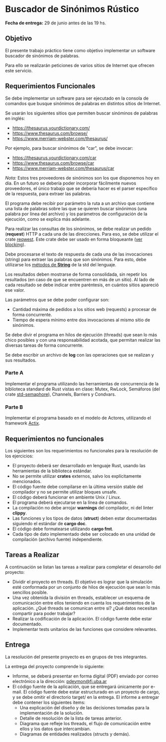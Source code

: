# Buscador de Sinónimos Rústico

**Fecha de entrega:** 29 de junio antes de las 19 hs.

## Objetivo

El presente trabajo práctico tiene como objetivo implementar un software buscador de sinónimos de palabras.

Para ello se realizarán peticiones de varios sitios de Internet que ofrecen este servicio.

## Requerimientos Funcionales

Se debe implementar un software para ser ejecutado en la consola de comandos que busque sinónimos de palabras en distintos sitios de Internet.

Se usarán los siguientes sitios que permiten buscar sinóminos de palabras en inglés:

* <https://thesaurus.yourdictionary.com/>
* <https://www.thesaurus.com/browse/>
* <https://www.merriam-webster.com/thesaurus/>

Por ejemplo, para buscar sinónimos de "car", se debe invocar:
* <https://thesaurus.yourdictionary.com/car>
* <https://www.thesaurus.com/browse/car>
* <https://www.merriam-webster.com/thesaurus/car>

<em>Nota:</em> Estos tres proveedores de sinónimos son los que disponemos hoy en día. En un futuro se debería poder incorporar fácilmente nuevos proveedores, el único trabajo que se debería hacer es el parser específico de la respuesta, para extraer las palabras.

El programa debe recibir por parámetro la ruta a un archivo que contiene una lista de palabras sobre las que se quieren buscar sinónimos (una palabra por línea del archivo) y los parámetros de configuración de la ejecución, como se explica más adelante.

Para realizar las consultas de los sinónimos, se debe realizar un pedido (**request**) HTTP a cada una de las direcciones. Para eso, se debe utilizar el crate [reqwest](https://docs.rs/reqwest/). Este crate debe ser usado en forma bloqueante ([ver blocking](https://docs.rs/reqwest/0.11.3/reqwest/blocking/index.html)).

Debe procesarse el texto de respuesta de cada una de las invocaciones (string) para extraer las palabras que son sinónimos. Para esto, debe utilizarse los [métodos de **String**](https://doc.rust-lang.org/std/string/struct.String.html) de la std del lenguaje.

Los resultados deben mostrarse de forma consolidada, sin repetir los resultados (en caso de que se encuentren en más de un sitio). Al lado de cada resultado se debe indicar entre paréntesis, en cuántos sitios apareció ese valor.

Las parámetros que se debe poder configurar son:

* Cantidad máxima de pedidos a los sitios web (requests) a procesar de forma concurrente.
* Tiempo de espera mínimo entre dos invocaciones al mismo sitio de sinónimos.

Se debe divir el programa en hilos de ejecución (threads) que sean lo más chico posibles y con una responsabilidad acotada, que permitan realizar las diversas tareas de forma concurrente.

Se debe escribir un archivo de **log** con las operaciones que se realizan y sus resultados.

### Parte A

Implementar el programa utilizando las herramientas de concurrencia de la biblioteca standard de Rust vistas en clase: Mutex, RwLock, Semáforos (del crate [std-semaphore](https://docs.rs/std-semaphore/)), Channels, Barriers y Condvars.

### Parte B

Implementar el programa basado en el modelo de Actores, utilizando el framework [Actix](https://actix.rs/).

## Requerimientos no funcionales

Los siguientes son los requerimientos no funcionales para la resolución de los ejercicios:

* El proyecto deberá ser desarrollado en lenguaje Rust, usando las herramientas de la biblioteca estándar.
* No se permite utilizar **crates** externos, salvo los explícitamente mencionados.
* El código fuente debe compilarse en la última versión stable del compilador y no se permite utilizar bloques unsafe.
* El código deberá funcionar en ambiente Unix / Linux.
* El programa deberá ejecutarse en la línea de comandos.
* La compilación no debe arrojar **warnings** del compilador, ni del linter **clippy**.
* Las funciones y los tipos de datos (**struct**) deben estar documentadas siguiendo el estándar de **cargo doc**.
* El código debe formatearse utilizando **cargo fmt**.
* Cada tipo de dato implementado debe ser colocado en una unidad de compilación (archivo fuente) independiente.

## Tareas a Realizar
A continuación se listan las tareas a realizar para completar el desarrollo del proyecto:

* Dividir el proyecto en threads. El objetivo es lograr que la simulación esté conformada por un conjunto de hilos de ejecución que sean lo más sencillos posible.
* Una vez obtenida la división en threads, establecer un esquema de comunicación entre ellos teniendo en cuenta los requerimientos de la aplicación. ¿Qué threads se comunican entre sı́? ¿Qué datos necesitan compartir para poder trabajar?
* Realizar la codificación de la aplicación. El código fuente debe estar documentado.
* Implementar tests unitarios de las funciones que considere relevantes.

## Entrega

La resolución del presente proyecto es en grupos de tres integrantes.

La entrega del proyecto comprende lo siguiente:

* Informe, se deberá presentar en forma digital (PDF) enviado por correo electrónico a la dirección: pdeymon@fi.uba.ar
* El código fuente de la aplicación, que se entregará únicamente por e-mail. El código fuente debe estar estructurado en un proyecto de cargo, y se debe omitir el directorio target/ en la entrega. El informe a entregar debe contener los siguientes items:
  * Una explicación del diseño y de las decisiones tomadas para la implementación de la solución.
  * Detalle de resolución de la lista de tareas anterior.
  * Diagrama que refleje los threads, el flujo de comunicación entre ellos y los datos que intercambian.
  * Diagramas de entidades realizados (structs y demás).
